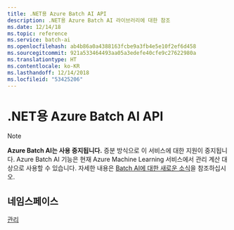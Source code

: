 ```yaml
---
title: .NET용 Azure Batch AI API
description: .NET용 Azure Batch AI 라이브러리에 대한 참조
ms.date: 12/14/18
ms.topic: reference
ms.service: batch-ai
ms.openlocfilehash: ab4b86a0a4388163fcbe9a3fb4e5e10f2ef6d458
ms.sourcegitcommit: 921a533464493aa05a3edefe40cfe9c27622980a
ms.translationtype: HT
ms.contentlocale: ko-KR
ms.lasthandoff: 12/14/2018
ms.locfileid: "53425206"
---
```

# <a name="azure-batch-ai-apis-for-net"></a>.NET용 Azure Batch AI API

>[!Note]
>**Azure Batch AI는 사용 중지됩니다.** 증분 방식으로 이 서비스에 대한 지원이 중지됩니다. Azure Batch AI 기능은 현재 Azure Machine Learning 서비스에서 관리 계산 대상으로 사용할 수 있습니다. 자세한 내용은 [Batch AI에 대한 새로운 소식](https://aka.ms/batchai-retirement)을 참조하십시오.

## <a name="namespaces"></a>네임스페이스

[관리](/dotnet/api/overview/azure/batchai/management)
